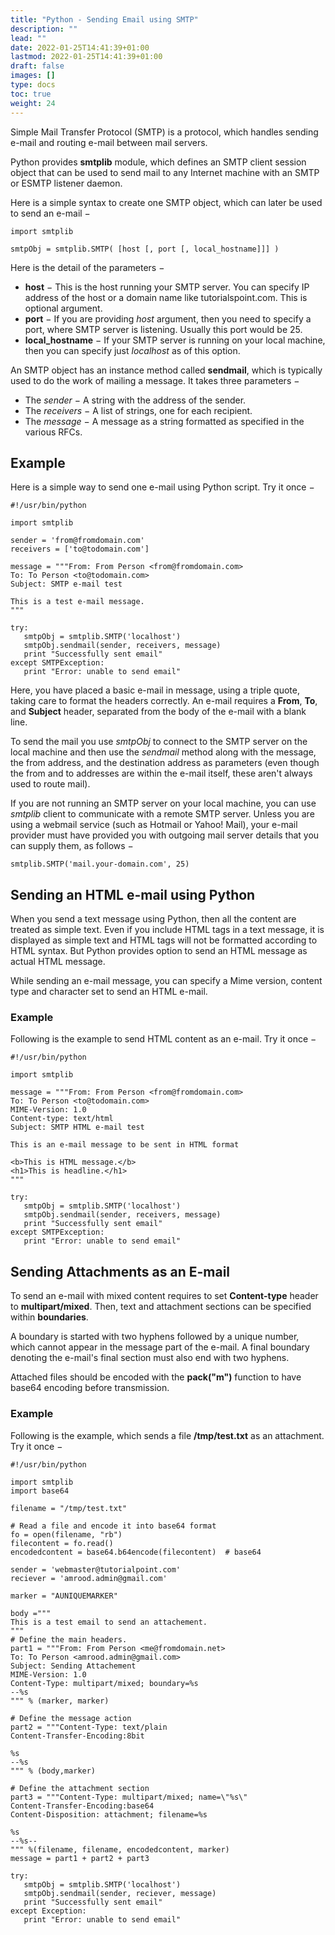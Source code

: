 ```yaml
---
title: "Python - Sending Email using SMTP"
description: ""
lead: ""
date: 2022-01-25T14:41:39+01:00
lastmod: 2022-01-25T14:41:39+01:00
draft: false
images: []
type: docs
toc: true
weight: 24
---
```




Simple Mail Transfer Protocol (SMTP) is a protocol, which handles sending e-mail and routing e-mail between mail servers.

Python provides **smtplib** module, which defines an SMTP client session object that can be used to send mail to any Internet machine with an SMTP or ESMTP listener daemon.

Here is a simple syntax to create one SMTP object, which can later be used to send an e-mail −

```
import smtplib

smtpObj = smtplib.SMTP( [host [, port [, local_hostname]]] )
```

Here is the detail of the parameters −

- **host** − This is the host running your SMTP server. You can specify IP address of the host or a domain name like tutorialspoint.com. This is optional argument.
- **port** − If you are providing *host* argument, then you need to specify a port, where SMTP server is listening. Usually this port would be 25.
- **local_hostname** − If your SMTP server is running on your local machine, then you can specify just *localhost* as of this option.

An SMTP object has an instance method called **sendmail**, which is typically used to do the work of mailing a message. It takes three parameters −

- The *sender* − A string with the address of the sender.
- The *receivers* − A list of strings, one for each recipient.
- The *message* − A message as a string formatted as specified in the various RFCs.

## Example

Here is a simple way to send one e-mail using Python script. Try it once −

```
#!/usr/bin/python

import smtplib

sender = 'from@fromdomain.com'
receivers = ['to@todomain.com']

message = """From: From Person <from@fromdomain.com>
To: To Person <to@todomain.com>
Subject: SMTP e-mail test

This is a test e-mail message.
"""

try:
   smtpObj = smtplib.SMTP('localhost')
   smtpObj.sendmail(sender, receivers, message)         
   print "Successfully sent email"
except SMTPException:
   print "Error: unable to send email"
```

Here, you have placed a basic e-mail in message, using a triple quote, taking care to format the headers correctly. An e-mail requires a **From**, **To**, and **Subject** header, separated from the body of the e-mail with a blank line.

To send the mail you use *smtpObj* to connect to the SMTP server on the local machine and then use the *sendmail* method along with the message, the from address, and the destination address as parameters (even though the from and to addresses are within the e-mail itself, these aren't always used to route mail).

If you are not running an SMTP server on your local machine, you can use *smtplib* client to communicate with a remote SMTP server. Unless you are using a webmail service (such as Hotmail or Yahoo! Mail), your e-mail provider must have provided you with outgoing mail server details that you can supply them, as follows −

```
smtplib.SMTP('mail.your-domain.com', 25)
```

## Sending an HTML e-mail using Python

When you send a text message using Python, then all the content are treated as simple text. Even if you include HTML tags in a text message, it is displayed as simple text and HTML tags will not be formatted according to HTML syntax. But Python provides option to send an HTML message as actual HTML message.

While sending an e-mail message, you can specify a Mime version, content type and character set to send an HTML e-mail.

### Example

Following is the example to send HTML content as an e-mail. Try it once −

```
#!/usr/bin/python

import smtplib

message = """From: From Person <from@fromdomain.com>
To: To Person <to@todomain.com>
MIME-Version: 1.0
Content-type: text/html
Subject: SMTP HTML e-mail test

This is an e-mail message to be sent in HTML format

<b>This is HTML message.</b>
<h1>This is headline.</h1>
"""

try:
   smtpObj = smtplib.SMTP('localhost')
   smtpObj.sendmail(sender, receivers, message)         
   print "Successfully sent email"
except SMTPException:
   print "Error: unable to send email"
```

## Sending Attachments as an E-mail

To send an e-mail with mixed content requires to set **Content-type** header to **multipart/mixed**. Then, text and attachment sections can be specified within **boundaries**.

A boundary is started with two hyphens followed by a unique number, which cannot appear in the message part of the e-mail. A final boundary denoting the e-mail's final section must also end with two hyphens.

Attached files should be encoded with the **pack("m")** function to have base64 encoding before transmission.

### Example

Following is the example, which sends a file **/tmp/test.txt** as an attachment. Try it once −

```
#!/usr/bin/python

import smtplib
import base64

filename = "/tmp/test.txt"

# Read a file and encode it into base64 format
fo = open(filename, "rb")
filecontent = fo.read()
encodedcontent = base64.b64encode(filecontent)  # base64

sender = 'webmaster@tutorialpoint.com'
reciever = 'amrood.admin@gmail.com'

marker = "AUNIQUEMARKER"

body ="""
This is a test email to send an attachement.
"""
# Define the main headers.
part1 = """From: From Person <me@fromdomain.net>
To: To Person <amrood.admin@gmail.com>
Subject: Sending Attachement
MIME-Version: 1.0
Content-Type: multipart/mixed; boundary=%s
--%s
""" % (marker, marker)

# Define the message action
part2 = """Content-Type: text/plain
Content-Transfer-Encoding:8bit

%s
--%s
""" % (body,marker)

# Define the attachment section
part3 = """Content-Type: multipart/mixed; name=\"%s\"
Content-Transfer-Encoding:base64
Content-Disposition: attachment; filename=%s

%s
--%s--
""" %(filename, filename, encodedcontent, marker)
message = part1 + part2 + part3

try:
   smtpObj = smtplib.SMTP('localhost')
   smtpObj.sendmail(sender, reciever, message)
   print "Successfully sent email"
except Exception:
   print "Error: unable to send email"
```
